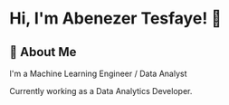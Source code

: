 # Hi, I'm Abenezer Tesfaye! 👋

## 🚀 About Me
I'm a Machine Learning Engineer / Data Analyst

Currently working as a Data Analytics Developer.

